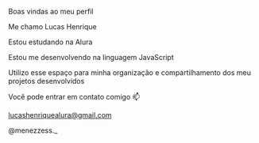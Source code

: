 Boas vindas ao meu perfil 

Me chamo Lucas Henrique

Estou estudando na Alura

Estou me desenvolvendo na linguagem JavaScript

Utilizo esse espaço para minha organização e compartilhamento dos meu projetos desenvolvidos

Você pode entrar em contato comigo 📫

lucashenriquealura@gmail.com

@menezzess._
